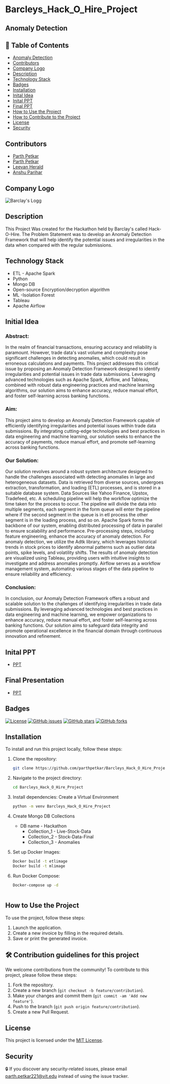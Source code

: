 # Barcleys_Hack_O_Hire_Project
## Anomaly Detection

## 🎨 Table of Contents
- [Anomaly Detection](#anomaly-detection)
- [Contributors](#contributors)
- [Company Logo](#company-logo)
- [Description](#description)
- [Technology Stack](#technology-stack)
- [Badges](#badges)
- [Installation](#installation)
- [Inital Idea](#inital-idea)
- [Inital PPT](#inital-ppt)
- [Final PPT](#final-presentation)
- [How to Use the Project](#how-to-use-the-project)
- [How to Contribute to the Project](#how-to-contribute-to-the-project)
- [License](#license)
- [Security](#security)

## Contributors
- [Parth Petkar](https://github.com/parthpetkar)
- [Parth Petkar](https://github.com/contributor)
- [Leevan Herald](https://github.com/contributor)
- [Anshu Parihar](https://github.com/contributor)

## Company Logo
![Barclay's Logg](../barcleys_hack_o_hire_project/Assets/barclaycard_us_logo.jpg)

## Description
   This Project Was created for the Hackathon held by Barclay's called Hack-O-Hire. The Problem Statement was to develop an Anomaly Detection Framework that will help identify the potential issues and irregularities in the data when compared with the regular submissions. 

## Technology Stack
- ETL - Apache Spark
- Python
- Mongo DB
- Open-source Encryption/decryption algorithm
- ML -Isolation Forest
- Tableau
- Apache Airflow

## Initial Idea
### Abstract:

   In the realm of financial transactions, ensuring accuracy and reliability is paramount. However, trade data's vast volume and complexity pose significant challenges in detecting anomalies, which could result in erroneous calculations and payments. This project addresses this critical issue by proposing an Anomaly Detection Framework designed to identify irregularities and potential issues in trade data submissions. Leveraging advanced technologies such as Apache Spark, Airflow, and Tableau, combined with robust data engineering practices and machine learning algorithms, our solution aims to enhance accuracy, reduce manual effort, and foster self-learning across banking functions.

### Aim:

   This project aims to develop an Anomaly Detection Framework capable of efficiently identifying irregularities and potential issues within trade data submissions. By integrating cutting-edge technologies and best practices in data engineering and machine learning, our solution seeks to enhance the accuracy of payments, reduce manual effort, and promote self-learning across banking functions.

### Our Solution:

   Our solution revolves around a robust system architecture designed to handle the challenges associated with detecting anomalies in large and heterogeneous datasets. Data is retrieved from diverse sources, undergoes extraction, transformation, and loading (ETL) processes, and is stored in a suitable database system. Data Sources like Yahoo Finance, Upstox, Tradefeed, etc. A scheduling pipeline will help the workflow optimize the time taken for the process to occur. The pipeline will divide the data into multiple segments, each segment in the form queue will enter the pipeline where if the second segment in the queue is in etl process the other segment is in the loading process, and so on. Apache Spark forms the backbone of our system, enabling distributed processing of data in parallel to ensure scalability and performance. Pre-processing steps, including feature engineering, enhance the accuracy of anomaly detection. For anomaly detection, we utilize the Adtk library, which leverages historical trends in stock prices to identify abnormal patterns such as outlier data points, spike levels, and volatility shifts. The results of anomaly detection are visualized using Tableau, providing users with intuitive insights to investigate and address anomalies promptly. Airflow serves as a workflow management system, automating various stages of the data pipeline to ensure reliability and efficiency.

### Conclusion:

   In conclusion, our Anomaly Detection Framework offers a robust and scalable solution to the challenges of identifying irregularities in trade data submissions. By leveraging advanced technologies and best practices in data engineering and machine learning, we empower organizations to enhance accuracy, reduce manual effort, and foster self-learning across banking functions. Our solution aims to safeguard data integrity and promote operational excellence in the financial domain through continuous innovation and refinement.

## Inital PPT
- [PPT](c69e824automated_anomaly_detection_framework_for_identifying_data_irregularities.pdf)

## Final Presentation
- [PPT](https://he-s3.s3.amazonaws.com/media/sprint/hack-o-hire/team/1920102/9a09405final_barclays_presentation.pdf)


## Badges
[![License](https://img.shields.io/badge/License-MIT-yellow.svg)](https://opensource.org/licenses/MIT)
[![GitHub issues](https://img.shields.io/github/issues/parthpetkar/Barcleys_Hack_O_Hire_Project)](https://github.com/parthpetkar/Barcleys_Hack_O_Hire_Project/issues)
[![GitHub stars](https://img.shields.io/github/stars/parthpetkar/Barcleys_Hack_O_Hire_Project)](https://github.com/parthpetkar/Barcleys_Hack_O_Hire_Project/stargazers)
[![GitHub forks](https://img.shields.io/github/forks/parthpetkar/Barcleys_Hack_O_Hire_Project)](https://github.com/parthpetkar/Barcleys_Hack_O_Hire_Project/network)

## Installation
To install and run this project locally, follow these steps:

1. Clone the repository:
   ```bash
   git clone https://github.com/parthpetkar/Barcleys_Hack_O_Hire_Project.git

2. Navigate to the project directory:
   ```bash
   cd Barcleys_Hack_O_Hire_Project

3. Install dependencies:
    Create a Virtual Environment 
    ```bash 
    python -m venv Barcleys_Hack_O_Hire_Project 

4. Create Mongo DB Collections
   - DB name - Hackathon
     - Collection_1 - Live-Stock-Data
     - Collection_2 - Stock-Data-Final
     - Collection_3 - Anomalies

5. Set up Docker Images:
    ```bash
    Docker build -t etlimage
    Docker build -t mlimage

6. Run Docker Compose:
    ```bash
    Docker-compose up -d 



## How to Use the Project
To use the project, follow these steps:

   1. Launch the application.
   2. Create a new invoice by filling in the required details.
   3. Save or print the generated invoice.

## 🛠️ Contribution guidelines for this project
We welcome contributions from the community! To contribute to this project, please follow these steps:

   1. Fork the repository.
   2. Create a new branch (`git checkout -b feature/contribution`).
   3. Make your changes and commit them (`git commit -am 'Add new feature'`).
   4. Push to the branch (`git push origin feature/contribution`).
   5. Create a new Pull Request.

## License
This project is licensed under the [MIT License](LICENSE).

## Security
🔒 If you discover any security-related issues, please email [parth.petkar221@vit.edu](parth.petkar221@vit.edu) instead of using the issue tracker.
